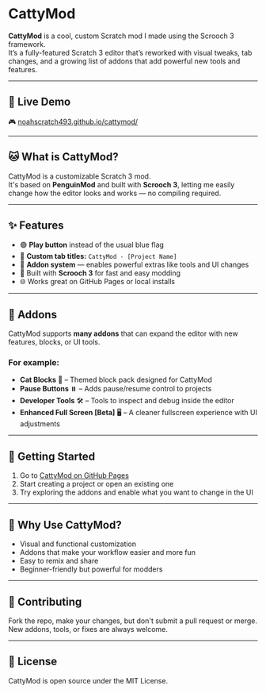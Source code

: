 # CattyMod

**CattyMod** is a cool, custom Scratch mod I made using the Scrooch 3 framework.  
It’s a fully-featured Scratch 3 editor that’s reworked with visual tweaks, tab changes, and a growing list of addons that add powerful new tools and features.

---

## 🔗 Live Demo  
🎮 [noahscratch493.github.io/cattymod/](https://noahscratch493.github.io/cattymod/)

---

## 🐱 What is CattyMod?

CattyMod is a customizable Scratch 3 mod.  
It's based on **PenguinMod** and built with **Scrooch 3**, letting me easily change how the editor looks and works — no compiling required.

---

## ✨ Features

- 🟢 **Play button** instead of the usual blue flag  
- 🧠 **Custom tab titles:** `CattyMod - [Project Name]`  
- 🧩 **Addon system** — enables powerful extras like tools and UI changes  
- 🔧 Built with **Scrooch 3** for fast and easy modding  
- 🌐 Works great on GitHub Pages or local installs

---

## 🧩 Addons

CattyMod supports **many addons** that can expand the editor with new features, blocks, or UI tools.

### For example:

- **Cat Blocks** 🐾 – Themed block pack designed for CattyMod  
- **Pause Buttons** ⏸️ – Adds pause/resume control to projects  
- **Developer Tools** 🛠️ – Tools to inspect and debug inside the editor  
- **Enhanced Full Screen [Beta]** 🖥️ – A cleaner fullscreen experience with UI adjustments


---

## 🚀 Getting Started

1. Go to [CattyMod on GitHub Pages](https://noahscratch493.github.io/cattymod/)  
2. Start creating a project or open an existing one  
3. Try exploring the addons and enable what you want to change in the UI
---

## 🤔 Why Use CattyMod?

- Visual and functional customization  
- Addons that make your workflow easier and more fun  
- Easy to remix and share  
- Beginner-friendly but powerful for modders

---

## 🤝 Contributing

Fork the repo, make your changes, but don't submit a pull request or merge.  
New addons, tools, or fixes are always welcome.

---

## 📄 License

CattyMod is open source under the MIT License.
